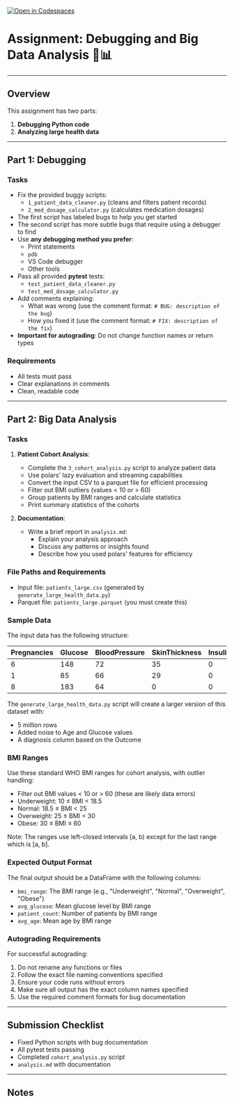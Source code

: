 [![Open in Codespaces](https://classroom.github.com/assets/launch-codespace-2972f46106e565e64193e422d61a12cf1da4916b45550586e14ef0a7c637dd04.svg)](https://classroom.github.com/open-in-codespaces?assignment_repo_id=19101472)
# Assignment: Debugging and Big Data Analysis 🐛📊

---

## Overview

This assignment has two parts:

1. **Debugging Python code**
2. **Analyzing large health data**

---

## Part 1: Debugging

### Tasks

- Fix the provided buggy scripts:
  - `1_patient_data_cleaner.py` (cleans and filters patient records)
  - `2_med_dosage_calculator.py` (calculates medication dosages)
- The first script has labeled bugs to help you get started
- The second script has more subtle bugs that require using a debugger to find
- Use **any debugging method you prefer**:
  - Print statements
  - `pdb`
  - VS Code debugger
  - Other tools
- Pass all provided **pytest** tests:
  - `test_patient_data_cleaner.py`
  - `test_med_dosage_calculator.py`
- Add comments explaining:
  - What was wrong (use the comment format: `# BUG: description of the bug`)
  - How you fixed it (use the comment format: `# FIX: description of the fix`)
- **Important for autograding**: Do not change function names or return types

### Requirements

- All tests must pass
- Clear explanations in comments
- Clean, readable code

---

## Part 2: Big Data Analysis

### Tasks

1. **Patient Cohort Analysis**:
   - Complete the `3_cohort_analysis.py` script to analyze patient data
   - Use polars' lazy evaluation and streaming capabilities
   - Convert the input CSV to a parquet file for efficient processing
   - Filter out BMI outliers (values < 10 or > 60)
   - Group patients by BMI ranges and calculate statistics
   - Print summary statistics of the cohorts

2. **Documentation**:
   - Write a brief report in `analysis.md`:
     - Explain your analysis approach
     - Discuss any patterns or insights found
     - Describe how you used polars' features for efficiency

### File Paths and Requirements

- Input file: `patients_large.csv` (generated by `generate_large_health_data.py`)
- Parquet file: `patients_large.parquet` (you must create this)

### Sample Data

The input data has the following structure:

| Pregnancies | Glucose | BloodPressure | SkinThickness | Insulin | BMI | DiabetesPedigreeFunction | Age | Outcome |
|-------------|---------|---------------|---------------|---------|-----|-------------------------|-----|---------|
| 6 | 148 | 72 | 35 | 0 | 33.6 | 0.627 | 50 | 1 |
| 1 | 85 | 66 | 29 | 0 | 26.6 | 0.351 | 31 | 0 |
| 8 | 183 | 64 | 0 | 0 | 23.3 | 0.672 | 32 | 1 |

The `generate_large_health_data.py` script will create a larger version of this dataset with:

- 5 million rows
- Added noise to Age and Glucose values
- A diagnosis column based on the Outcome

### BMI Ranges

Use these standard WHO BMI ranges for cohort analysis, with outlier handling:

- Filter out BMI values < 10 or > 60 (these are likely data errors)
- Underweight: 10 ≤ BMI < 18.5
- Normal: 18.5 ≤ BMI < 25
- Overweight: 25 ≤ BMI < 30
- Obese: 30 ≤ BMI ≤ 60

Note: The ranges use left-closed intervals [a, b) except for the last range which is [a, b].

### Expected Output Format

The final output should be a DataFrame with the following columns:

- `bmi_range`: The BMI range (e.g., "Underweight", "Normal", "Overweight", "Obese")
- `avg_glucose`: Mean glucose level by BMI range
- `patient_count`: Number of patients by BMI range
- `avg_age`: Mean age by BMI range

### Autograding Requirements

For successful autograding:

1. Do not rename any functions or files
2. Follow the exact file naming conventions specified
3. Ensure your code runs without errors
4. Make sure all output has the exact column names specified
5. Use the required comment formats for bug documentation

---

## Submission Checklist

- Fixed Python scripts with bug documentation
- All pytest tests passing
- Completed `cohort_analysis.py` script
- `analysis.md` with documentation

---

## Notes

<!--
The debugging portion teaches systematic debugging with increasing difficulty.
The big data portion focuses on real-world health data analysis scenarios.
-->